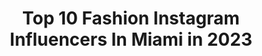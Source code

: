 ---
title: Top 10 Fashion Instagram Influencers In Miami in 2023
description: >-
  Find top fashion Instagram influencers in Miami in 2023. Most popular hashtags: #fashion #miami #miamibeach #love.
platform: Instagram
hits: 806
text_top: Discover the best Instagram accounts on inBeat.
text_bottom: inBeat holds 806 Instagram influencers like this in Miami, United States for you to pitch.
profiles:
  - username: "melaniesanroman"
    fullname: >-
      Melanie San Roman WBFF PRO
    bio: >-
      WBFF Bikini Model Pro 🥇 Playboy May 2020 @playboymagsweden Big Heart, Bigger Dreams 💕 Dm me for booking rates: paid shoots only 🌟 Dallas, Texas
    location: "United States"
    followers: 17158
    engagement: 622
    commentsToLikes: 0.058131
    id: ck5c3g3lrz9730i11v1bdgis4
    verified: false
    hashtags: "#training, #lingerie, #valentines, #wbff"
  - username: "mattpluz"
    fullname: >-
      Matt Pluz™ Miami Photographer
    bio: >-
      📰 Internationally Published: Sport Illustrated, Forbes, Maxim, ELLE, L’Officiel, GRAZIA, InStyle, Ocean Drive, GQ, Billboard, NY Post 💵 Rates on site:
    location: "United States"
    followers: 91534
    engagement: 101
    commentsToLikes: 0.035535
    id: ck0w5zs8f683m0i19zmqtv3g6
    verified: false
    hashtags: "#fashionmodel, #naturallight, #fashion, #miamiphotographer"
  - username: "kikybou"
    fullname: >-
      Kristelle  |  𝓚𝓲𝓴𝔂
    bio: >-
      Ottawa - Mtl - Miami 🌴🇨🇦🇺🇸 next 📍🔜: LA
    location: "United States"
    followers: 16424
    engagement: 910
    commentsToLikes: 0.055188
    id: ck6tzz6elcpko0j71sr559vqu
    verified: false
    hashtags: "#fashionnova, #glow, #brunette, #novababe"
  - username: "irynamiami"
    fullname: >-
      Iryna  🇺🇦🇷🇺🇺🇸
    bio: >-
      📩DM for bookings 📸 💍Taken by @reefdiculous💞 🌟Living the Moment 💃🏼Internationally Published Model 🎭Actress 🧘🏼‍♀️Yoga
    location: "United States"
    followers: 117581
    engagement: 59
    commentsToLikes: 0.058528
    id: ck6tjewte2kz80j711o15tlum
    verified: false
    hashtags: "#miami, #smile, #blonde, #fashion"
  - username: "lifestyleguru_kd"
    fullname: >-
      Kenny Daniels
    bio: >-
      Lifestyle Influencer Content Creator & Certified Fitness Trainer @corefitnessmiami Papa Johns Code: KENNYCYLVIA25
    location: "United States"
    followers: 14106
    engagement: 505
    commentsToLikes: 0.020349
    id: ck0ttx9564ppl0i197dl4zukx
    verified: false
    hashtags: "#photoshoot, #fashionstyle, #mensshoes, #lululemon"
  - username: "bianca_alexandraaa"
    fullname: >-
      Baby Powder
    bio: >-
      Be the change you want to see in the world Collab- biancaoficialalexandra@yahoo.com
    location: "United States"
    followers: 75970
    engagement: 251
    commentsToLikes: 0.007781
    id: ck6u8pof3sxnh0j715xpd483r
    verified: false
    hashtags: "#pretty, #lincolnroad, #fashionstyle, #summervibes"
  - username: "theresa.pichler"
    fullname: >-
      Theresa Pichler
    bio: >-
      FASHION DIRECTOR INSTYLE @instylegermany @instylemengermany CREATIVE DIRECTION & STYLING | co-founder | @thebaresea
    location: "United States"
    followers: 32250
    engagement: 296
    commentsToLikes: 0.031793
    id: ck0w6xqpvaris0i1978ijnx5u
    verified: false
    hashtags: "#stilllife, #instylegermany, #fashion, #miami"
  - username: "claudialabianca"
    fullname: >-
      Claudia La Bianca
    bio: >-
      Commissions & sales: info@claudialabianca.com
    location: "United States"
    followers: 23368
    engagement: 186
    commentsToLikes: 0.064192
    id: ck5q2dk4dfh6f0i11l3w4ulmi
    verified: false
    hashtags: "#graffitiart, #claudialabianca, #kimono, #streetart"
  - username: "thebossmannmedia"
    fullname: >-
      Johnny Elizalde
    bio: >-
      Award Winning Editor-In-Chief : The BossMann Magazine @thebossmannmagazine | Artist Manager | Venture Coinist | Film production | Photography
    location: "United States"
    followers: 6474
    engagement: 930
    commentsToLikes: 0.010283
    id: ck15u9w0ym4z50i1964go9iod
    verified: false
    hashtags: "#fashionblogger, #family, #blessed, #followyourdreams"
  - username: "irisddiaz"
    fullname: >-
      IRIS
    bio: >-
      📍Miami ✈ 🇨🇺 👻 Diaz-Iris
    location: "United States"
    followers: 103024
    engagement: 195
    commentsToLikes: 0.036363
    id: ck5hcy0f0kift0i11644737u0
    verified: false
    hashtags: "#jeans, #ootd, #blogger, #quarantineandchill"
---